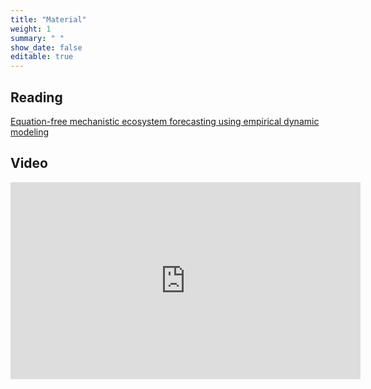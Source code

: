 ```yaml
---
title: "Material"
weight: 1
summary: " "
show_date: false
editable: true
---
```


## Reading

[Equation-free mechanistic ecosystem forecasting using empirical dynamic modeling](https://doi.org/10.1073/pnas.1417063112)

## Video

<iframe width="560" height="315" src="https://www.youtube.com/embed/fevurdpiRYg" frameborder="0" allow="accelerometer; autoplay; encrypted-media; gyroscope; picture-in-picture" allowfullscreen></iframe>
